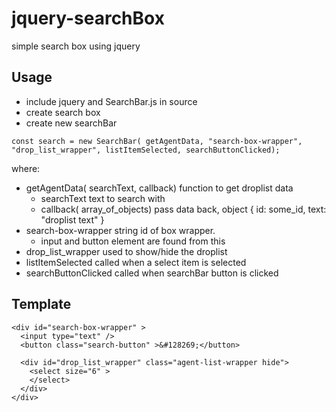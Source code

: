 # jquery-searchBox
simple search box using jquery

Usage
-----

* include jquery and SearchBar.js in source
* create search box
* create new searchBar

``` 
const search = new SearchBar( getAgentData, "search-box-wrapper", "drop_list_wrapper", listItemSelected, searchButtonClicked);
```

where:
* getAgentData( searchText, callback) function to get droplist data
    * searchText text to search with
    * callback( array_of_objects) pass data back, object { id: some_id, text: "droplist text" }
* search-box-wrapper string id of box wrapper.
    * input and button element are found from this
* drop_list_wrapper used to show/hide the droplist
* listItemSelected called when a select item is selected
* searchButtonClicked called when searchBar button is clicked

Template
-------

```
<div id="search-box-wrapper" >
  <input type="text" />
  <button class="search-button" >&#128269;</button>

  <div id="drop_list_wrapper" class="agent-list-wrapper hide">
    <select size="6" >
    </select>
  </div>
</div>
```
